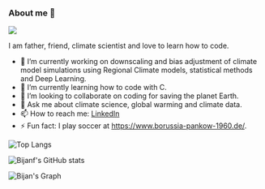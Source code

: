 ### About me 👋

![](https://komarev.com/ghpvc/?username=bijanf&color=brightgreen)

I am father, friend, climate scientist and love to learn how to code.

- 🔭 I’m currently working on downscaling and bias adjustment of climate model simulations using Regional Climate models, statistical methods and Deep Learning. 
- 🌱 I’m currently learning how to code with C.
- 👯 I’m looking to collaborate on coding for saving the planet Earth.
- 💬 Ask me about climate science, global warming and climate data.
- 📫 How to reach me: [LinkedIn](https://www.linkedin.com/in/bijanfallah/)
- ⚡ Fun fact: I play soccer at https://www.borussia-pankow-1960.de/.
  
![Top Langs](https://github-readme-stats.vercel.app/api/top-langs/?username=bijanf&layout=compact&hide_border=true)

![Bijanf's GitHub stats](https://github-readme-stats.vercel.app/api?username=bijanf&show_icons=true&theme=flag-india&hide_border=true)

![Bijan's Graph](https://github-readme-activity-graph.vercel.app/graph?username=bijanf&custom_title=%20Bijan's%20GitHub%20Activity%20Graph&bg_color=0D1117&color=7F3FBF&line=7F3FBF&point=7F3FBF&title_color=FFFFFF&area=true)
